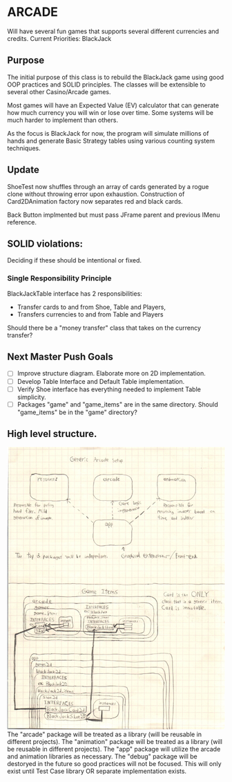# ARCADE

Will have several fun games that supports several different currencies and credits.
Current Priorities:
BlackJack

## Purpose

The initial purpose of this class is to rebuild the BlackJack game using good OOP practices and SOLID principles.
The classes will be extensible to several other Casino/Arcade games.

Most games will have an Expected Value (EV) calculator that can generate how much currency you will win or lose over time.
Some systems will be much harder to implement than others.

As the focus is BlackJack for now, the program will simulate millions of hands and generate Basic Strategy tables using various counting system techniques.

## Update

ShoeTest now shuffles through an array of cards generated by a rogue clone without throwing error upon exhaustion.
Construction of Card2DAnimation factory now separates red and black cards.

Back Button implmented but must pass JFrame parent and previous IMenu reference.

## SOLID violations:
Deciding if these should be intentional or fixed.

### Single Responsibility Principle
BlackJackTable interface has 2 responsibilities:
* Transfer cards to and from Shoe, Table and Players,
* Transfers currencies to and from Table and Players

Should there be a "money transfer" class that takes on the currency transfer?


## Next Master Push Goals
- [ ] Improve structure diagram. Elaborate more on 2D implementation.
- [ ] Develop Table Interface and Default Table implementation.
- [ ] Verify Shoe interface has everything needed to implement Table simplicity.
- [ ] Packages "game" and "game_items" are in the same directory. Should "game_items" be in the "game" directory?

## High level structure.

![Generic Game Structure](readmesrcs/GameSetup.jpg)
The "arcade" package will be treated as a library (will be reusable in different projects).
The "animation" package will be treated as a library (will be reusable in different projects).
The "app" package will utilize the arcade and animation libraries as necessary.
The "debug" package will be destoryed in the future so good practices will not be focused. This will only exist until Test Case library OR separate implementation exists.

